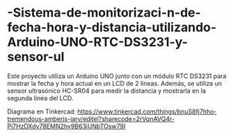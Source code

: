 # -Sistema-de-monitorizaci-n-de-fecha-hora-y-distancia-utilizando-Arduino-UNO-RTC-DS3231-y-sensor-ul
Este proyecto utiliza un Arduino UNO junto con un módulo RTC DS3231 para mostrar la fecha y hora actual en un LCD de 2 líneas. Además, se utiliza un sensor ultrasónico HC-SR04 para medir la distancia y mostrarla en la segunda línea del LCD.

Diagrama en Tinkercad:
https://www.tinkercad.com/things/bnuS8fj7hho-tremendous-amberis-jarv/editel?sharecode=2rVqnAVQ4r-Pi7HzDXdy78EMN2hy9B63jUNbTOsw79I
